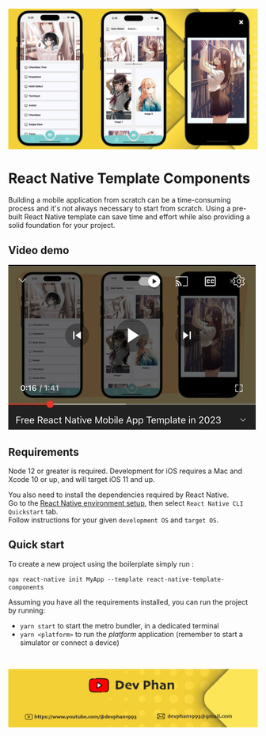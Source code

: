 ![](https://github.com/hoaphantn7604/file-upload/blob/master/document/template/react_native_template_boilerplate.jpg)

# React Native Template Components

Building a mobile application from scratch can be a time-consuming process and it's not always necessary to start from scratch. Using a pre-built React Native template can save time and effort while also providing a solid foundation for your project.

## Video demo

[<img src="https://github.com/hoaphantn7604/file-upload/blob/master/document/template/react-native-template-thumbnail.png">](https://youtu.be/OpODCA3GuDE)

## Requirements

Node 12 or greater is required. Development for iOS requires a Mac and Xcode 10 or up, and will target iOS 11 and up.

You also need to install the dependencies required by React Native.  
Go to the [React Native environment setup](https://reactnative.dev/docs/environment-setup), then select `React Native CLI Quickstart` tab.  
Follow instructions for your given `development OS` and `target OS`.

## Quick start

To create a new project using the boilerplate simply run :

```
npx react-native init MyApp --template react-native-template-components
```

Assuming you have all the requirements installed, you can run the project by running:

- `yarn start` to start the metro bundler, in a dedicated terminal
- `yarn <platform>` to run the *platform* application (remember to start a simulator or connect a device)

<br/>

[<img src="https://github.com/hoaphantn7604/file-upload/blob/master/document/profile/hoa_phan_dev_banner.png">](https://github.com/hoaphantn7604)
